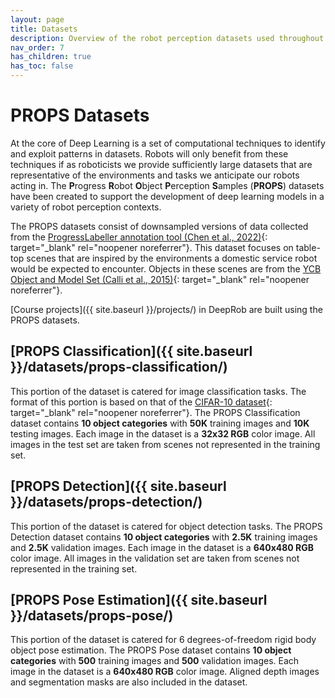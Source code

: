 ```yaml
---
layout: page
title: Datasets
description: Overview of the robot perception datasets used throughout the DeepRob course.
nav_order: 7
has_children: true
has_toc: false
---
```


# PROPS Datasets

At the core of Deep Learning is a set of computational techniques to identify and exploit patterns in datasets. Robots will only benefit from these techniques if as roboticists we provide sufficiently large datasets that are representative of the environments and tasks we anticipate our robots acting in. The <b>P</b>rogress <b>R</b>obot <b>O</b>bject <b>P</b>erception <b>S</b>amples (<b>PROPS</b>) datasets have been created to support the development of deep learning models in a variety of robot perception contexts. 

The PROPS datasets consist of downsampled versions of data collected from the [ProgressLabeller annotation tool (Chen et al., 2022)](https://arxiv.org/abs/2203.00283){: target="_blank" rel="noopener noreferrer"}. This dataset focuses on table-top scenes that are inspired by the environments a domestic service robot would be expected to encounter. Objects in these scenes are from the [YCB Object and Model Set (Calli et al., 2015)](https://ieeexplore.ieee.org/abstract/document/7251504){: target="_blank" rel="noopener noreferrer"}.


[Course projects]({{ site.baseurl }}/projects/) in DeepRob are built using the PROPS datasets.


## [PROPS Classification]({{ site.baseurl }}/datasets/props-classification/)

This portion of the dataset is catered for image classification tasks. The format of this portion is based on that of the [CIFAR-10 dataset](https://www.cs.toronto.edu/~kriz/cifar.html){: target="_blank" rel="noopener noreferrer"}. The PROPS Classification dataset contains <b>10 object categories</b> with <b>50K</b> training images and <b>10K</b> testing images. Each image in the dataset is a <b>32x32 RGB</b> color image. All images in the test set are taken from scenes not represented in the training set.

## [PROPS Detection]({{ site.baseurl }}/datasets/props-detection/)

This portion of the dataset is catered for object detection tasks. The PROPS Detection dataset contains <b>10 object categories</b> with <b>2.5K</b> training images and <b>2.5K</b> validation images. Each image in the dataset is a <b>640x480 RGB</b> color image. All images in the validation set are taken from scenes not represented in the training set.


## [PROPS Pose Estimation]({{ site.baseurl }}/datasets/props-pose/)

This portion of the dataset is catered for 6 degrees-of-freedom rigid body object pose estimation. The PROPS Pose dataset contains <b>10 object categories</b> with <b>500</b> training images and <b>500</b> validation images. Each image in the dataset is a <b>640x480 RGB</b> color image. Aligned depth images and segmentation masks are also included in the dataset.

